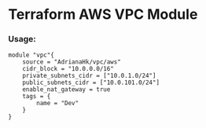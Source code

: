 # Terraform AWS VPC Module

### Usage:
```
module "vpc"{
    source = "AdrianaHk/vpc/aws"
    cidr_block = "10.0.0.0/16"
    private_subnets_cidr = ["10.0.1.0/24"]
    public_subnets_cidr = ["10.0.101.0/24"]
    enable_nat_gateway = true
    tags = {
        name = "Dev"
    }
}
```
